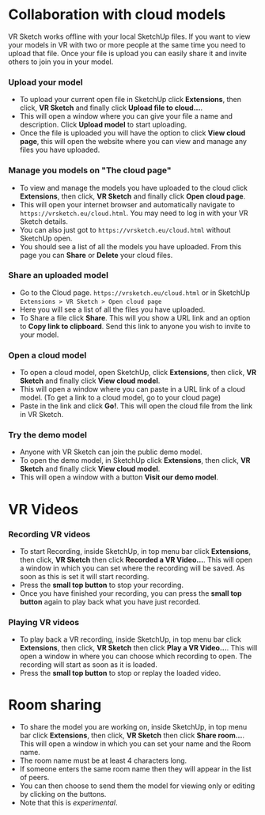 # Collaboration with cloud models

VR Sketch works offline with your local SketchUp files. If you want to view your models in VR with two or more people at the same time you need to upload that file. 
Once your file is upload you can easily share it and invite others to join you in your model.

### Upload your model
* To upload your current open file in SketchUp click **Extensions**, then click, **VR Sketch** and finally click **Upload file to cloud...**.
* This will open a window where you can give your file a name and description. Click **Upload model** to start uploading.
* Once the file is uploaded you will have the option to click **View cloud page**, this will open the website where you can view and manage any files you have uploaded.

### Manage you models on "The cloud page"
* To view and manage the models you have uploaded to the cloud click **Extensions**, then click, **VR Sketch** and finally click **Open cloud page**.
* This will open your internet browser and automatically navigate to `https://vrsketch.eu/cloud.html`. You may need to log in with your VR Sketch details.
* You can also just got to `https://vrsketch.eu/cloud.html` without SketchUp open.
* You should see a list of all the models you have uploaded. From this page you can **Share** or **Delete** your cloud files.

### Share an uploaded model
* Go to the Cloud page. `https://vrsketch.eu/cloud.html` or in SketchUp `Extensions > VR Sketch > Open cloud page`
* Here you will see a list of all the files you have uploaded.
* To Share a file click **Share**. This will you show a URL link and an option to **Copy link to clipboard**. Send this link to anyone you wish to invite to your model.

### Open a cloud model
* To open a cloud model, open SketchUp, click **Extensions**, then click, **VR Sketch** and finally click **View cloud model**.
* This will open a window where you can paste in a URL link of a cloud model. (To get a link to a cloud model, go to your cloud page)
* Paste in the link and click **Go!**. This will open the cloud file from the link in VR Sketch.

### Try the demo model
* Anyone with VR Sketch can join the public demo model.
* To open the demo model, in SketchUp click **Extensions**, then click, **VR Sketch** and finally click **View cloud model**.
* This will open a window with a button **Visit our demo model**.


# VR Videos

### Recording VR videos
* To start Recording, inside SketchUp, in top menu bar click **Extensions**, then click, **VR Sketch** then click **Recorded a VR Video...**. This will open a window in which you can set where the recording will be saved. As soon as this is set it will start recording.
* Press the **small top button** to stop your recording.
* Once you have finished your recording, you can press the **small top button** again to play back what you have just recorded.

### Playing VR videos
* To play back a VR recording, inside SketchUp, in top menu bar click **Extensions**, then click, **VR Sketch** then click **Play a VR Video...**. This will open a window in where you can choose which recording to open. The recording will start as soon as it is loaded.
* Press the **small top button** to stop or replay the loaded video.

# Room sharing
* To share the model you are working on, inside SketchUp, in top menu bar click **Extensions**, then click, **VR Sketch** then click **Share room...**. This will open a window in which you can set your name and the Room name.
* The room name must be at least 4 characters long.
* If someone enters the same room name then they will appear in the list of peers.
* You can then choose to send them the model for viewing only or editing by clicking on the buttons.
* Note that this is *experimental*.


